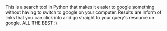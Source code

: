 This is a search tool in Python that makes it easier to google something without having to switch to google on your computer. Results are inform of links that you can click into and go straight to your query's resource on google. ALL THE BEST :)
